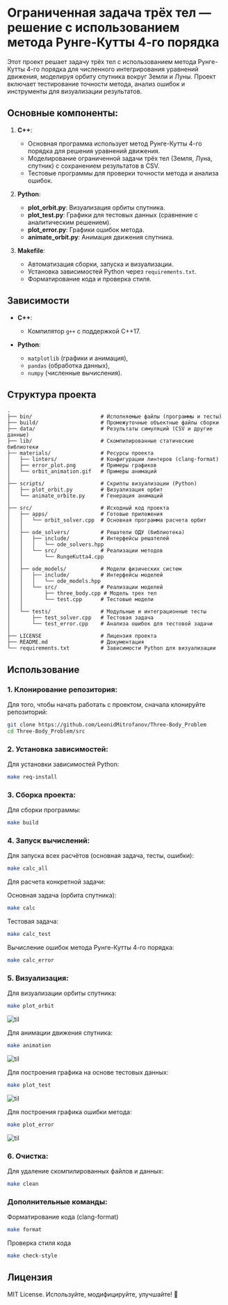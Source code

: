 # Ограниченная задача трёх тел — решение с использованием метода Рунге-Кутты 4-го порядка

Этот проект решает задачу трёх тел с использованием метода Рунге-Кутты 4-го порядка для численного интегрирования уравнений движения, моделируя орбиту спутника вокруг Земли и Луны. Проект включает тестирование точности метода, анализ ошибок и инструменты для визуализации результатов.

## Основные компоненты:

1. **C++**:
   - Основная программа использует метод Рунге-Кутты 4-го порядка для решения уравнений движения.
   - Моделирование ограниченной задачи трёх тел (Земля, Луна, спутник) с сохранением результатов в CSV.
   - Тестовые программы для проверки точности метода и анализа ошибок.

2. **Python**:
   - **plot_orbit.py**: Визуализация орбиты спутника.
   - **plot_test.py**: Графики для тестовых данных (сравнение с аналитическим решением).
   - **plot_error.py**: Графики ошибок метода.
   - **animate_orbit.py**: Анимация движения спутника.

3. **Makefile**:
   - Автоматизация сборки, запуска и визуализации.
   - Установка зависимостей Python через `requirements.txt`.
   - Форматирование кода и проверка стиля.

## Зависимости

- **C++**:
   - Компилятор `g++` с поддержкой C++17.

- **Python**:
   - `matplotlib` (графики и анимация),
   - `pandas` (обработка данных),
   - `numpy` (численные вычисления).

## Структура проекта

```
.
├── bin/                      # Исполняемые файлы (программы и тесты)
├── build/                    # Промежуточные объектные файлы сборки
├── data/                     # Результаты симуляций (CSV и другие данные)
├── lib/                      # Скомпилированные статические библиотеки
├── materials/                # Ресурсы проекта
│   ├── linters/              # Конфигурации линтеров (clang-format)
│   ├── error_plot.png        # Примеры графиков
│   └── orbit_animation.gif   # Примеры анимаций
│
├── scripts/                  # Скрипты визуализации (Python)
│   ├── plot_orbit.py         # Визуализация орбит
│   └── animate_orbite.py     # Генерация анимаций
│
├── src/                      # Исходный код проекта
│   ├── apps/                 # Готовые приложения
│   │   └── orbit_solver.cpp  # Основная программа расчета орбит
│   │
│   ├── ode_solvers/          # Решатели ОДУ (библиотека)
│   │   ├── include/          # Интерфейсы решателей
│   │   │   └── ode_solvers.hpp
│   │   └── src/              # Реализации методов
│   │       └── RungeKutta4.cpp
│   │
│   ├── ode_models/           # Модели физических систем
│   │   ├── include/          # Интерфейсы моделей
│   │   │   └── ode_models.hpp
│   │   └── src/              # Реализации моделей
│   │       ├── three_body.cpp # Модель трех тел
│   │       └── test.cpp      # Тестовые модели
│   │
│   └── tests/                # Модульные и интеграционные тесты
│       ├── test_solver.cpp   # Тестовая задача
│       └── test_error.cpp    # Анализа ошибок для тестовой задачи
│
├── LICENSE                   # Лицензия проекта
├── README.md                 # Документация
└── requirements.txt          # Зависимости Python для визуализации
```

## Использование

### 1. Клонирование репозитория:
Для того, чтобы начать работать с проектом, сначала клонируйте репозиторий:
```bash
git clone https://github.com/LeonidMitrofanov/Three-Body_Problem
cd Three-Body_Problem/src
```

### 2. Установка зависимостей:
Для установки зависимостей Python:
```bash
make req-install
```

### 3. Сборка проекта:
Для сборки программы:
```bash
make build
```

### 4. Запуск вычислений:
Для запуска всех расчётов (основная задача, тесты, ошибки):
```bash
make calc_all
```
Для расчета конкретной задачи:

Основная задача (орбита спутника):
```bash
make calc
```
Тестовая задача:
```bash
make calc_test
```
Вычисление ошибок метода Рунге-Кутты 4-го порядка:
```bash
make calc_error
```
### 5. Визуализация:
Для визуализации орбиты спутника:
```bash
make plot_orbit
```
![til](./materials/orbit_plot.png)

Для анимации движения спутника:
```bash
make animation
```
![til](./materials/orbit_animation.gif)

Для построения графика на основе тестовых данных:
```bash
make plot_test
```
![til](./materials/test_plot.png)

Для построения графика ошибки метода:
```bash
make plot_error
```
![til](./materials/error_plot.png)

### 6. Очистка:
Для удаление скомпилированных файлов и данных:
```bash
make clean
```

### Дополнительные команды:
Форматирование кода (clang-format)
```bash
make format
```
Проверка стиля кода
```bash
make check-style
```

## Лицензия  
MIT License. Используйте, модифицируйте, улучшайте! 🚀
